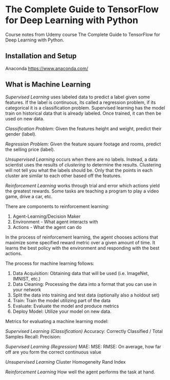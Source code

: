 # The Complete Guide to TensorFlow for Deep Learning with Python

Course notes from Udemy course The Complete Guide to TensorFlow for Deep Learning with Python.

## Installation and Setup

Anaconda
https://www.anaconda.com/

## What is Machine Learning

_Supervised Learning_ uses labeled data to predict a label given some features.  If the label is continuous, its called a regression problem, if its categorical it is a classification problem.  Supervised learning has the model train on historical data that is already labeled.  Once trained, it can then be used on new data.

_Classification Problem:_ Given the features height and weight, predict their gender (label).

_Regression Problem:_ Given the feature square footage and rooms, predict the selling price (label).

_Unsupervised Learning_ occurs when there are no labels.  Instead, a data scientist uses the results of _clustering_ to determine the results.  Clustering will not tell you what the labels should be.  Only that the points in each cluster are similar to each other based off the features.

_Reinforcement Learning_ works through trial and error which actions yield the greatest rewards.  Some tasks are teaching a program to play a video game, drive a car, etc.

There are components to reinforcement learning:

1) Agent-Learning/Decision Maker
2) Environment - What agent interacts with
3) Actions - What the agent can do

In the process of reinforcement learning, the agent chooses actions that maximize some specified reward metric over a given amount of time.  It learns the best policy with the environment and responding with the best actions.

The process for machine learning follows:

1) Data Acquisition: Obtaining data that will be used (i.e. ImageNet, IMNIST, etc.)
2) Data Cleaning: Processing the data into a format that you can use in your network
3) Split the data into training and test data (optionally also a holdout set)
4) Train: Train the model utilizing part of the data
5) Evaluate: Evaluate the model and produce metrics
6) Deploy Model: Utilize your model on new data.

Metrics for evaluating a machine learning model:

_Supervised Learning (Classification)_
Accuracy: Correctly Classified / Total Samples
Recall: 
Precision: 

_Supervised Learning (Regression)_
MAE: 
MSE: 
RMSE: 
On average, how far off are you form the correct continuous value

_Unsupervised Learning_
Cluster Homogeneity
Rand Index

_Reinforcement Learning_
How well the agent performs the task at hand.
